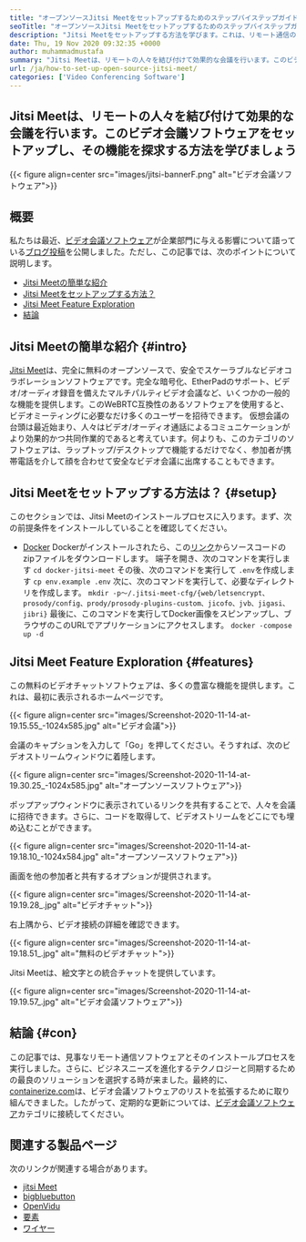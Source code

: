```yaml
---
title: "オープンソースJitsi Meetをセットアップするためのステップバイステップガイド" 
seoTitle: "オープンソースJitsi Meetをセットアップするためのステップバイステップガイド" 
description: "Jitsi Meetをセットアップする方法を学びます。これは、リモート通信のニーズを満たすように設計されたオープンソースのビデオ会議ソフトウェアであり、強力な機能を提供します" 
date: Thu, 19 Nov 2020 09:32:35 +0000
author: muhammadmustafa
summary: "Jitsi Meetは、リモートの人々を結び付けて効果的な会議を行います。このビデオ会議ソフトウェアをセットアップする方法を学び、その機能を探りましょう" 
url: /ja/how-to-set-up-open-source-jitsi-meet/
categories: ['Video Conferencing Software']
---
```


## Jitsi Meetは、リモートの人々を結び付けて効果的な会議を行います。このビデオ会議ソフトウェアをセットアップし、その機能を探求する方法を学びましょう

{{< figure align=center src="images/jitsi-bannerF.png" alt="ビデオ会議ソフトウェア">}}


## 概要
私たちは最近、[ビデオ会議ソフトウェア][2]が企業部門に与える影響について語っている[ブログ投稿][1]を公開しました。ただし、この記事では、次のポイントについて説明します。
  * [Jitsi Meetの簡単な紹介][3]
  * [Jitsi Meetをセットアップする方法？][4]
  * [Jitsi Meet Feature Exploration][5]
  * [結論][6]

## Jitsi Meetの簡単な紹介 {#intro}

[Jitsi Meet][7]は、完全に無料のオープンソースで、安全でスケーラブルなビデオコラボレーションソフトウェアです。完全な暗号化、EtherPadのサポート、ビデオ/オーディオ録音を備えたマルチパルティビデオ会議など、いくつかの一般的な機能を提供します。このWeBRTC互換性のあるソフトウェアを使用すると、ビデオミーティングに必要なだけ多くのユーザーを招待できます。
仮想会議の台頭は最近始まり、人々はビデオ/オーディオ通話によるコミュニケーションがより効果的かつ共同作業的であると考えています。何よりも、このカテゴリのソフトウェアは、ラップトップ/デスクトップで機能するだけでなく、参加者が携帯電話を介して顔を合わせて安全なビデオ会議に出席することもできます。

## Jitsi Meetをセットアップする方法は？ {#setup}

このセクションでは、Jitsi Meetのインストールプロセスに入ります。まず、次の前提条件をインストールしていることを確認してください。
  * [Docker][8]
Dockerがインストールされたら、この[リンク][9]からソースコードのzipファイルをダウンロードします。
端子を開き、次のコマンドを実行します
`cd docker-jitsi-meet`
その後、次のコマンドを実行して `.env`を作成します
`cp env.example .env`
次に、次のコマンドを実行して、必要なディレクトリを作成します。
`mkdir -p〜/.jitsi-meet-cfg/{web/letsencrypt、prosody/config、prody/prosody-plugins-custom、jicofo、jvb、jigasi、jibri}`
最後に、このコマンドを実行してDocker画像をスピンアップし、ブラウザのこのURLでアプリケーションにアクセスします。
`docker -compose up -d`

## Jitsi Meet Feature Exploration {#features}

この無料のビデオチャットソフトウェアは、多くの豊富な機能を提供します。これは、最初に表示されるホームページです。

{{< figure align=center src="images/Screenshot-2020-11-14-at-19.15.55_-1024x585.jpg" alt="ビデオ会議">}}

会議のキャプションを入力して「Go」を押してください。そうすれば、次のビデオストリームウィンドウに着陸します。

{{< figure align=center src="images/Screenshot-2020-11-14-at-19.30.25_-1024x585.jpg" alt="オープンソースソフトウェア">}}

ポップアップウィンドウに表示されているリンクを共有することで、人々を会議に招待できます。さらに、コードを取得して、ビデオストリームをどこにでも埋め込むことができます。

{{< figure align=center src="images/Screenshot-2020-11-14-at-19.18.10_-1024x584.jpg" alt="オープンソースソフトウェア">}}

画面を他の参加者と共有するオプションが提供されます。

{{< figure align=center src="images/Screenshot-2020-11-14-at-19.19.28_.jpg" alt="ビデオチャット">}}

右上隅から、ビデオ接続の詳細を確認できます。

{{< figure align=center src="images/Screenshot-2020-11-14-at-19.18.51_.jpg" alt="無料のビデオチャット">}}

Jitsi Meetは、絵文字との統合チャットを提供しています。

{{< figure align=center src="images/Screenshot-2020-11-14-at-19.19.57_.jpg" alt="ビデオ会議ソフトウェア">}}


## 結論 {#con}

この記事では、見事なリモート通信ソフトウェアとそのインストールプロセスを実行しました。さらに、ビジネスニーズを進化するテクノロジーと同期するための最良のソリューションを選択する時が来ました。最終的に、[containerize.com][10]は、ビデオ会議ソフトウェアのリストを拡張するために取り組んできました。したがって、定期的な更新については、[ビデオ会議ソフトウェア][2]カテゴリに接続してください。

## 関連する製品ページ
次のリンクが関連する場合があります。
  * [jitsi Meet][7]
  * [bigbluebutton][11]
  * [OpenVidu][12]
  * [要素][13]
  * [ワイヤー][14]



[1]: https://blog.containerize.com/video-conferencing-software/video-conferencing-apps-how-it-benefits-your-business/
[2]: https://products.containerize.com/video-conferencing/
[3]: #intro
[4]: #setup
[5]: #features
[6]: #con
[7]: https://products.containerize.com/video-conferencing/jitsi
[8]: https://www.docker.com/products/docker-desktop
[9]: https://github.com/jitsi/docker-jitsi-meet/releases/tag/stable-5142
[10]: https://www.containerize.com/
[11]: https://products.containerize.com/video-conferencing/bigbluebutton
[12]: https://products.containerize.com/video-conferencing/openvidu
[13]: https://products.containerize.com/video-conferencing/element
[14]: https://products.containerize.com/video-conferencing/wire

